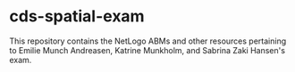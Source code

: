 # cds-spatial-exam
This repository contains the NetLogo ABMs and other resources pertaining to Emilie Munch Andreasen, Katrine Munkholm, and Sabrina Zaki Hansen's exam.
